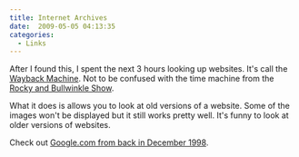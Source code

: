```yaml
---
title: Internet Archives
date:  2009-05-05 04:13:35
categories:
  - Links
---
```


After I found this, I spent the next 3 hours looking up websites. It's call the <a href="http://en.wikipedia.org/wiki/Internet_Archive#Wayback_Machine" target="_blank">Wayback Machine</a>. Not to be confused with the time machine from the <a href="http://en.wikipedia.org/wiki/Wayback_machine" target="_blank">Rocky and Bullwinkle Show</a>.

What it does is allows you to look at old versions of a website. Some of the images won't be displayed but it still works pretty well. It's funny to look at older versions of websites.

Check out <a href="http://web.archive.org/web/19981202230410/http://www.google.com/" target="_blank">Google.com from back in December 1998</a>.
